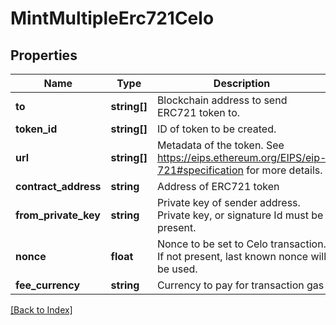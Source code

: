 # MintMultipleErc721Celo

## Properties

Name | Type | Description | Notes
------------ | ------------- | ------------- | -------------
**to** | **string[]** | Blockchain address to send ERC721 token to. |
**token_id** | **string[]** | ID of token to be created. |
**url** | **string[]** | Metadata of the token. See https://eips.ethereum.org/EIPS/eip-721#specification for more details. |
**contract_address** | **string** | Address of ERC721 token |
**from_private_key** | **string** | Private key of sender address. Private key, or signature Id must be present. |
**nonce** | **float** | Nonce to be set to Celo transaction. If not present, last known nonce will be used. | [optional]
**fee_currency** | **string** | Currency to pay for transaction gas |

[[Back to Index]](../index.md)
